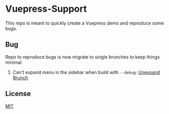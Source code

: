 # Vuepress-Support

This repo is meant to quickly create a Vuepress demo and reproduce some bugs.

## Bug

Repo to reproduce bugs is now migrate to single brunches to keep things minimal

1. Can't expand menu in the sidebar when build with `--debug`: [Unexpand Brunch](https://vuepress-support-unexpand.ludanxer.now.sh/)

## License

[MIT](https://opensource.org/licenses/MIT)
